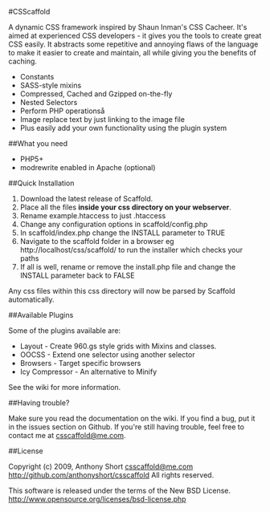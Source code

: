 #CSScaffold

A dynamic CSS framework inspired by Shaun Inman's CSS Cacheer. It's aimed at experienced CSS developers - it gives you the tools to create great CSS easily. It abstracts some repetitive and annoying flaws of the language to make it easier to create and maintain, all while giving you the benefits of caching.

- Constants
- SASS-style mixins
- Compressed, Cached and Gzipped on-the-fly
- Nested Selectors
- Perform PHP operationså
- Image replace text by just linking to the image file
- Plus easily add your own functionality using the plugin system

##What you need

- PHP5+
- modrewrite enabled in Apache (optional)

##Quick Installation

1. Download the latest release of Scaffold. 
2. Place all the files **inside your css directory on your webserver**. 
3. Rename example.htaccess to just .htaccess
4. Change any configuration options in scaffold/config.php
5. In scaffold/index.php change the INSTALL parameter to TRUE
5. Navigate to the scaffold folder in a browser eg http://localhost/css/scaffold/ to run the installer which checks your paths
6. If all is well, rename or remove the install.php file and change the INSTALL parameter back to FALSE

Any css files within this css directory will now be parsed by Scaffold automatically. 

##Available Plugins

Some of the plugins available are:

- Layout - Create 960.gs style grids with Mixins and classes.
- OOCSS - Extend one selector using another selector
- Browsers - Target specific browsers
- Icy Compressor -  An alternative to Minify

See the wiki for more information.

##Having trouble?

Make sure you read the documentation on the wiki. If you find a bug, put it in the issues section on Github. If you're still having trouble, feel free to contact me at csscaffold@me.com. 

##License

Copyright (c) 2009, Anthony Short <csscaffold@me.com>
http://github.com/anthonyshort/csscaffold
All rights reserved.

This software is released under the terms of the New BSD License.
http://www.opensource.org/licenses/bsd-license.php